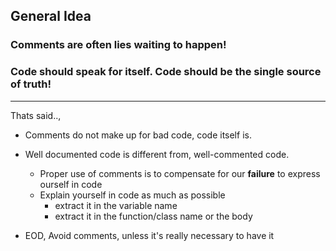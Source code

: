 ## General Idea

### Comments are often lies waiting to happen!
### Code should speak for itself. Code should be the single source of truth!

---
Thats said..,
* Comments do not make up for bad code, code itself is.
* Well documented code is different from, well-commented code.
  * Proper use of comments is to compensate for our **failure** to express ourself in
  code
  * Explain yourself in code as much as possible
    * extract it in the variable name
    * extract it in the function/class name or the body
    
* EOD, Avoid comments, unless it's really necessary to have it
  
